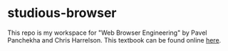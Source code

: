 # studious-browser
This repo is my workspace for "Web Browser Engineering" by Pavel Panchekha and Chris Harrelson.
This textbook can be found online [here](https://browser.engineering/index.html).